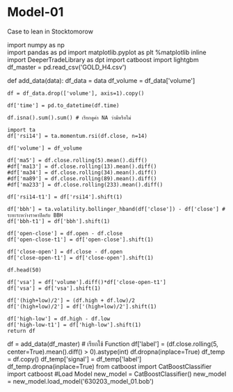 # Model-01
Case to lean in Stocktomorow













import numpy as np   
import pandas as pd
import matplotlib.pyplot as plt
%matplotlib inline
import DeeperTradeLibrary as dpt
import catboost 
import lightgbm 
df_master = pd.read_csv('GOLD_H4.csv')

def add_data(data):
    df_data = data
    df_volume = df_data['volume'] 

    df = df_data.drop(['volume'], axis=1).copy()

    df['time'] = pd.to_datetime(df.time) 

    df.isna().sum().sum() # เรียกดูค่า NA ว่ามีหรือไม่

    import ta 
    df['rsi14'] = ta.momentum.rsi(df.close, n=14)

    df['volume'] = df_volume

    df['ma5'] = df.close.rolling(5).mean().diff()
    #df['ma13'] = df.close.rolling(13).mean().diff()
    #df['ma34'] = df.close.rolling(34).mean().diff()
    #df['ma89'] = df.close.rolling(89).mean().diff()
    #df['ma233'] = df.close.rolling(233).mean().diff()
    
    df['rsi14-t1'] = df['rsi14'].shift(1)
   
    df['bbh'] = ta.volatility.bollinger_hband(df['close']) - df['close'] # ระยะระหว่างราคาปิดกับ BBH
    df['bbh-t1'] = df['bbh'].shift(1) 

    df['open-close'] = df.open - df.close
    df['open-close-t1'] = df['open-close'].shift(1)

    df['close-open'] = df.close - df.open
    df['close-open-t1'] = df['close-open'].shift(1)

    df.head(50)

    df['vsa'] = df['volume'].diff()*df['close-open-t1']
    df['vsa'] = df['vsa'].shift(1)

    df['(high+low)/2'] = (df.high + df.low)/2
    df['(high+low)/2'] = df['(high+low)/2'].shift(1)

    df['high-low'] = df.high - df.low
    df['high-low-t1'] = df['high-low'].shift(1)
    return df
    
 df = add_data(df_master)  # เรียกใช้ Function
 df['label'] = (df.close.rolling(5, center=True).mean().diff() > 0).astype(int)
 df.dropna(inplace=True)
 df_temp = df.copy()
 df_temp['signal'] = df_temp['label']
 df_temp.dropna(inplace=True)
 from catboost import CatBoostClassifier
 import catboost
 #Load Model
new_model = CatBoostClassifier()
new_model = new_model.load_model('630203_model_01.bob')

































 
 
 
